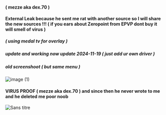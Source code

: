#### (  mezze aka dex.70 )
#### External Leak because he sent me rat with another source so I will share the new sources !!! ( if you ears about Zeropoint from EPVP dont buy it will smell of virus )
##### ( using medal tv for overlay )
##### update and working now update 2024-11-19 ( just add ur own driver )
##### old screenshoot ( but same menu )
![image (1)](https://github.com/user-attachments/assets/eecd2e48-dc4b-4c7e-8816-d478fe5710c2)
#### VIRUS PROOF (  mezze aka dex.70 ) and since then he never wrote to me and he deleted me poor noob
![Sans titre](https://github.com/user-attachments/assets/8668cb5d-16c4-411e-8b6e-21d3fde5c1a7)
